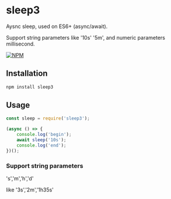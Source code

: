 # sleep3

Aysnc sleep, used on ES6+ (async/await).

Support string parameters like '10s' '5m', and numeric parameters millisecond.

[![NPM](https://nodei.co/npm/sleep3.png)](https://www.npmjs.com/package/sleep3/)

## Installation

```bash
npm install sleep3
```

## Usage

```js
const sleep = require('sleep3');

(async () => {
    console.log('begin');
    await sleep('10s');
    console.log('end');
})();
```

### Support string parameters

's','m','h','d'

like '3s','2m','1h35s'